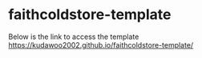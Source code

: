 # faithcoldstore-template

Below is the link to access the template
https://kudawoo2002.github.io/faithcoldstore-template/
